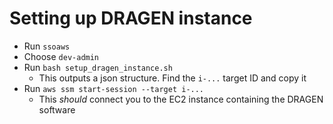 Setting up DRAGEN instance
==========================

* Run `ssoaws`
* Choose `dev-admin`
* Run `bash setup_dragen_instance.sh`
  - This outputs a json structure. Find the `i-...` target ID and copy it
* Run `aws ssm start-session --target i-...`
  - This _should_ connect you to the EC2 instance containing the DRAGEN software

